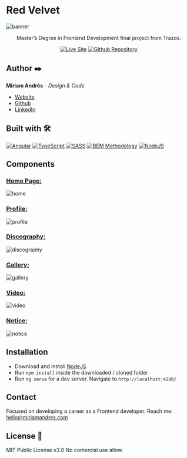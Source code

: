 # Red Velvet
![banner](https://user-images.githubusercontent.com/86624207/172019382-6e4bb60d-5929-4b51-9d01-38716a50f8e4.png)

<div align="center">
  
  Master’s Degree in Frontend Development final project from Trazos.

  [![Live Site](https://img.shields.io/static/v1?label=&message=Live%20Site&color=fcdfe0&style=for-the-badge)](https://miriandres.github.io/Red-Velvet/)
  [![Github Repository](https://img.shields.io/static/v1?label=&message=Github%20Repository&color=fcdfe0&style=for-the-badge&logo=github&logoColor=black)](https://github.com/miriandres/Red-Velvet/)
  
</div>

## Author ✒️
**Miriam Andrés** - *Design & Code*
* [Website](https://miriamandres.com)
* [Github](https://github.com/miriandres)
* [LinkedIn](www.linkedin.com/in/miriamandresdev)

## Built with 🛠️
[![Angular](https://img.shields.io/static/v1?label=&message=Angular&color=DD0031&logo=angular&logoColor=white&style=for-the-badge)](https://angular.io/)
[![TypeScript](https://img.shields.io/static/v1?label=&message=TypeScript&color=3178C6&logo=typescript&logoColor=white&style=for-the-badge)](https://www.typescriptlang.org/)
[![SASS](https://img.shields.io/static/v1?label=&message=SASS&color=CC6699&logo=sass&logoColor=white&style=for-the-badge)](https://www.typescriptlang.org/)
[![BEM Methodology](https://img.shields.io/static/v1?label=&message=BEM%20Methodology&color=17A1E6&logo=bem&logoColor=white&style=for-the-badge)](http://getbem.com/)
[![NodeJS](https://img.shields.io/static/v1?label=&message=NodeJS&color=339933&logo=nodedotjs&logoColor=white&style=for-the-badge)](https://nodejs.org/en/)

## Components
### [Home Page:](https://miriandres.github.io/Red-Velvet/)
![home](https://user-images.githubusercontent.com/86624207/172006733-21760306-6001-478a-8a2c-2678384dff40.png)

### [Profile:](https://miriandres.github.io/Red-Velvet/profile)
![profile](https://user-images.githubusercontent.com/86624207/172016097-81f0d64f-54f7-4e12-aaec-3b954e72039b.png)

### [Discography:](https://miriandres.github.io/Red-Velvet/discography)
![discography](https://user-images.githubusercontent.com/86624207/172016090-ec9c3479-56c3-4888-8d94-981da6fb5456.png)

### [Gallery:](https://miriandres.github.io/Red-Velvet/gallery)
![gallery](https://user-images.githubusercontent.com/86624207/172016094-e69ebcea-4ea3-437b-a014-085e15d2ee03.png)

### [Video:](https://miriandres.github.io/Red-Velvet/video)
![video](https://user-images.githubusercontent.com/86624207/172016100-3cad477b-02cb-4a6f-9009-73586b549bbb.png)

### [Notice:](https://miriandres.github.io/Red-Velvet/notice)
![notice](https://user-images.githubusercontent.com/86624207/172016095-47c10915-4420-4dc8-a3d3-f070d2177c76.png)

## Installation
* Download and install [NodeJS](https://nodejs.org/en/download/)
* Run `npm install` inside the downloaded / cloned folder
* Run `ng serve` for a dev server. Navigate to `http://localhost:4200/`

## Contact
Focused on developing a career as a Frontend developer. Reach me: hello@miriamandres.com

## License 📄
MIT Public License v3.0
No comercial use allow.
